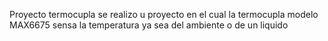 Proyecto termocupla
se realizo u proyecto en el cual la termocupla modelo MAX6675 sensa la temperatura ya sea del ambiente o de un liquido
